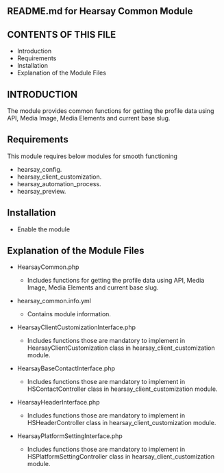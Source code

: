 README.md for Hearsay Common Module
-------------------------------------

CONTENTS OF THIS FILE
---------------------
* Introduction
* Requirements
* Installation
* Explanation of the Module Files

INTRODUCTION
------------
The module provides common functions for getting the profile data using API, Media Image, Media Elements and current base slug.

Requirements
------------
This module requires below modules for smooth functioning 
- hearsay_config.
- hearsay_client_customization.
- hearsay_automation_process.
- hearsay_preview.

Installation
------------
- Enable the module

Explanation of the Module Files
--------------------------------
-  HearsayCommon.php
    - Includes functions for getting the profile data using API, Media Image, Media Elements and current base slug.

- hearsay_common.info.yml
    - Contains module information.

-  HearsayClientCustomizationInterface.php
    - Includes functions those are mandatory to implement in HearsayClientCustomization class in hearsay_client_customization module.

-  HearsayBaseContactInterface.php
    - Includes functions those are mandatory to implement in HSContactController class in hearsay_client_customization module.

-  HearsayHeaderInterface.php
    - Includes functions those are mandatory to implement in HSHeaderController class in hearsay_client_customization module.

-  HearsayPlatformSettingInterface.php
    - Includes functions those are mandatory to implement in HSPlatformSettingController class in hearsay_client_customization module.
